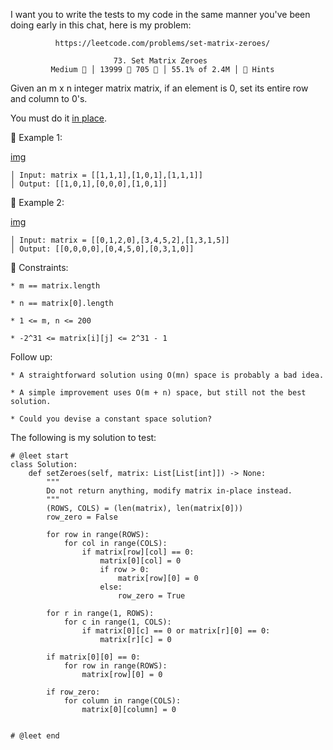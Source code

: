 I want you to write the tests to my code in the same manner you've been doing early in this chat, here is my problem:

              https://leetcode.com/problems/set-matrix-zeroes/
                                      
                           73. Set Matrix Zeroes
             Medium  │ 13999  705  │ 55.1% of 2.4M │ 󰛨 Hints



Given an m x n integer matrix matrix, if an element is 0, set its entire row and column to 0's.

You must do it [in place](https://en.wikipedia.org/wiki/In-place_algorithm).



󰛨 Example 1:

[img](https://assets.leetcode.com/uploads/2020/08/17/mat1.jpg)

	│ Input: matrix = [[1,1,1],[1,0,1],[1,1,1]]
	│ Output: [[1,0,1],[0,0,0],[1,0,1]]

󰛨 Example 2:

[img](https://assets.leetcode.com/uploads/2020/08/17/mat2.jpg)

	│ Input: matrix = [[0,1,2,0],[3,4,5,2],[1,3,1,5]]
	│ Output: [[0,0,0,0],[0,4,5,0],[0,3,1,0]]



 Constraints:

	* m == matrix.length
	
	* n == matrix[0].length
	
	* 1 <= m, n <= 200
	
	* -2^31 <= matrix[i][j] <= 2^31 - 1



Follow up:

	* A straightforward solution using O(mn) space is probably a bad idea.
	
	* A simple improvement uses O(m + n) space, but still not the best solution.
	
	* Could you devise a constant space solution?







The following is my solution to test:

```
# @leet start
class Solution:
    def setZeroes(self, matrix: List[List[int]]) -> None:
        """
        Do not return anything, modify matrix in-place instead.
        """
        (ROWS, COLS) = (len(matrix), len(matrix[0]))
        row_zero = False

        for row in range(ROWS):
            for col in range(COLS):
                if matrix[row][col] == 0:
                    matrix[0][col] = 0
                    if row > 0:
                        matrix[row][0] = 0
                    else:
                        row_zero = True

        for r in range(1, ROWS):
            for c in range(1, COLS):
                if matrix[0][c] == 0 or matrix[r][0] == 0:
                    matrix[r][c] = 0

        if matrix[0][0] == 0:
            for row in range(ROWS):
                matrix[row][0] = 0

        if row_zero:
            for column in range(COLS):
                matrix[0][column] = 0

        
# @leet end
```
